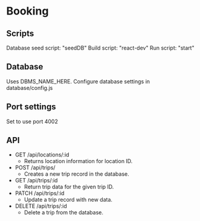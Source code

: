 # Booking

## Scripts
Database seed script: "seedDB"
Build script: "react-dev"
Run script: "start"

## Database
Uses DBMS_NAME_HERE. Configure database settings in database/config.js

## Port settings
Set to use port 4002

## API
- GET /api/locations/:id
  - Returns location information for location ID.
- POST /api/trips/
  - Creates a new trip record in the database.
- GET /api/trips/:id
  - Return trip data for the given trip ID.
- PATCH /api/trips/:id
  - Update a trip record with new data.
- DELETE /api/trips/:id
  - Delete a trip from the database.